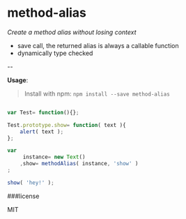 <h1>method-alias</h1>


*Create a method alias without losing context*

- save call, the returned alias is always a callable function
- dynamically type checked

--

**Usage**:


>Install with npm: `npm install --save method-alias`


```javascript

var Test= function(){};

Test.prototype.show= function( text ){
	alert( text ); 
};	

var
	 instance= new Text()
	,show= methodAlias( instance, 'show' )
;

show( 'hey!' );
```

###license

MIT
